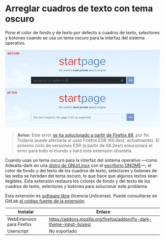 # Arreglar cuadros de texto con tema oscuro

Pone el color de fondo y de texto por defecto a cuadros de texto, selectores y botones cuando se usa un tema oscuro para la interfaz del sistema operativo.

![](screenshot.png)

> **Aviso:** Este error [se ha solucionado a partir de Firefox 68](https://fedoramagazine.org/firefox-68-available-now-in-fedora/), por fin. Todavía puede afectarte si usas Firefox ESR (60.8esr, actualmente). El próximo ciclo de versiones ESR (a partir de 68.2esr) solucionará el error para todo el mundo y hará esta extensión obsoleta.

Cuando usas un tema oscuro para la interfaz del sistema operativo —como Adwaita-dark en una [distro de GNU/Linux](https://www.getgnulinux.org/es/linux/) con el [escritorio GNOME](https://www.gnome.org/)—, el color de fondo y del texto de los cuadros de texto, selectores y botones de las webs se heredan del tema oscuro, lo que hace que algunos textos sean ilegibles. Esta extensión restaura los colores de fondo y del texto de los cuadros de texto, selectores y botones para solucionar este problema.

Esta extensión es [software libre](https://www.gnu.org/philosophy/free-sw.es.html) (licencia Unlicense). Puede consultarse en GitLab [el código fuente de la extensión](https://gitlab.com/Roboe/userscripts/tree/master/fix-dark-theme-input-boxes/).


Instalar | Enlace
-------- | ------
WebExtension para Firefox | https://addons.mozilla.org/firefox/addon/fix-dark-theme-input-boxes/
Userscript | No soportado
